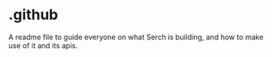 # .github
A readme file to guide everyone on what Serch is building, and how to make use of it and its apis.
